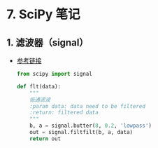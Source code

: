 # 7. SciPy 笔记

## 1. 滤波器（signal）

- [参考链接](https://www.jb51.net/article/160925.htm)

    ```python
    from scipy import signal

    def flt(data):
        """
        低通滤波
        :param data: data need to be filtered
        :return: filtered data
        """
        b, a = signal.butter(8, 0.2, 'lowpass')
        out = signal.filtfilt(b, a, data)
        return out
    ```
